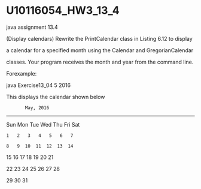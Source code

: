 # U10116054_HW3_13_4
java assignment 13.4


(Display calendars) Rewrite the PrintCalendar class in Listing 6.12 to display

a calendar for a specified month using the Calendar and GregorianCalendar

classes. Your program receives the month and year from the command line. 


Forexample:

java Exercise13_04 5 2016

 This displays the calendar shown below
 
           May, 2016
           
 -----------------------------
 
  Sun Mon Tue Wed Thu Fri Sat
  
    1   2   3   4   5   6   7
    
    8   9  10  11  12  13  14
    
   15  16  17  18  19  20  21
    
   22  23  24  25  26  27  28
    
   29  30  31
    
